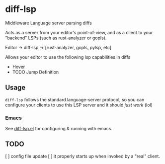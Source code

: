 # diff-lsp

Middleware Language server parsing diffs

Acts as a server from your editor's point-of-view, and as a client to your "backend" LSPs (such as rust-analyzer or gopls).


Editor -> diff-lsp -> [rust-analyzer, gopls, pylsp, etc]

Allows your editor to use the following lsp capabilities in diffs
- Hover
- TODO Jump Definition

## Usage

`diff-lsp` follows the standard language-server protocol, so you can configure your clients to use this LSP server and it should *just work* (lol)

### Emacs

See [diff-lsp.el](https://www.github.com/C-Hipple/diff-lsp.el) for configuring & running with emacs.


## TODO

[ ] config file update
[ ] it properly starts up when invoked by a "real" client.
